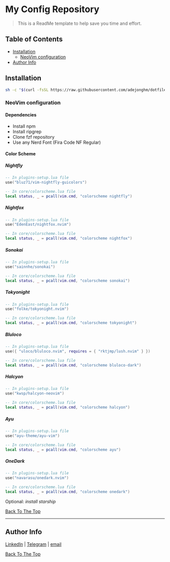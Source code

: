 # My Config Repository

> This is a ReadMe template to help save you time and effort.

## Table of Contents

- [Installation](#installation)
  - [NeoVim configuration](#neovim-configuration)
- [Author Info](#author-info)

## Installation

```sh
sh -c "$(curl -fsSL https://raw.githubusercontent.com/adejonghm/dotfiles/main/fedora.sh)"
```

### NeoVim configuration

#### Dependencies

- Install npm
- Install ripgrep
- Clone fzf repository
- Use any Nerd Font (Fira Code NF Regular)

#### Color Scheme

##### Nightfly

```lua
-- In plugins-setup.lua file
use("bluz71/vim-nightfly-guicolors")

-- In core/colorscheme.lua file
local status, _ = pcall(vim.cmd, "colorscheme nightfly")
```

##### Nightfox

```lua
-- In plugins-setup.lua file
use("EdenEast/nightfox.nvim")

-- In core/colorscheme.lua file
local status, _ = pcall(vim.cmd, "colorscheme nightfox")
```

##### Sonokai

```lua
-- In plugins-setup.lua file
use("sainnhe/sonokai")

-- In core/colorscheme.lua file
local status, _ = pcall(vim.cmd, "colorscheme sonokai")
```

##### Tokyonight

```lua
-- In plugins-setup.lua file
use("folke/tokyonight.nvim")

-- In core/colorscheme.lua file
local status, _ = pcall(vim.cmd, "colorscheme tokyonight")
```

##### Bluloco

```lua
-- In plugins-setup.lua file
use({ "uloco/bluloco.nvim", requires = { "rktjmp/lush.nvim" } })

-- In core/colorscheme.lua file
local status, _ = pcall(vim.cmd, "colorscheme bluloco-dark")
```

##### Halcyon

```lua
-- In plugins-setup.lua file
use("kwsp/halcyon-neovim")

-- In core/colorscheme.lua file
local status, _ = pcall(vim.cmd, "colorscheme halcyon")
```

##### Ayu

```lua
-- In plugins-setup.lua file
use("ayu-theme/ayu-vim")

-- In core/colorscheme.lua file
local status, _ = pcall(vim.cmd, "colorscheme ayu")
```

##### OneDark

```lua
-- In plugins-setup.lua file
use("navarasu/onedark.nvim")

-- In core/colorscheme.lua file
local status, _ = pcall(vim.cmd, "colorscheme onedark")
```

Optional: *install starship*

[Back To The Top](#my-config-repository)

---

## Author Info

[LinkedIn](https://www.linkedin.com/in/adejonghm/) | [Telegram](https://t.me/adejonghm) | [email](mailto:dejongh.morell@gmail.com)

[Back To The Top](#my-config-repository)

